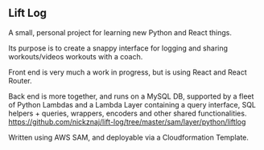 ## Lift Log

A small, personal project for learning new Python and React things. 

Its purpose is to create a snappy interface for logging and sharing workouts/videos workouts with a coach. 

Front end is very much a work in progress, but is using React and React Router. 

Back end is more together, and runs on a MySQL DB, supported by a fleet of Python Lambdas and a Lambda Layer containing a query interface, SQL helpers + queries, wrappers, encoders and other shared functionalities.  
https://github.com/nickznaj/lift-log/tree/master/sam/layer/python/liftlog

Written using AWS SAM, and deployable via a Cloudformation Template. 
